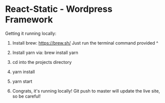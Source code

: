# React-Static - Wordpress Framework

Getting it running locally:

1. Install brew: https://brew.sh/
    Just run the terminal command provided ^

2. Install yarn via: brew install yarn

3. cd into the projects directory

4. yarn install

5. yarn start

6. Congrats, it's running locally! Git push to master will update the live site, so be careful!

